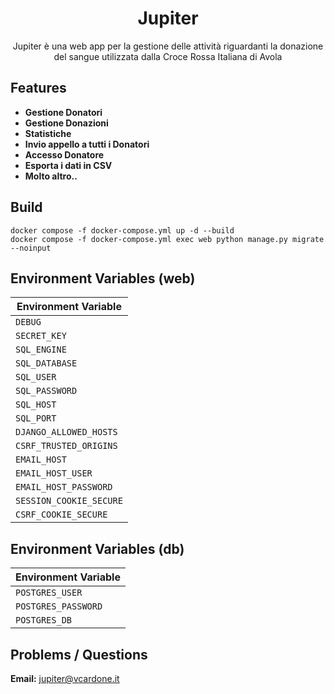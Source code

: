<h1 align="center">Jupiter</h1>
<p align="center">Jupiter è una web app per la gestione delle attività riguardanti la donazione del sangue utilizzata dalla Croce Rossa Italiana di Avola

## Features
- **Gestione Donatori**
- **Gestione Donazioni**
- **Statistiche**
- **Invio appello a tutti i Donatori**
- **Accesso Donatore**
- **Esporta i dati in CSV**
- **Molto altro..**

## Build
```
docker compose -f docker-compose.yml up -d --build
docker compose -f docker-compose.yml exec web python manage.py migrate --noinput
```

## Environment Variables (web)
| Environment Variable  |
| ------------- |
| `DEBUG` |
| `SECRET_KEY` |
| `SQL_ENGINE` |
| `SQL_DATABASE` |
| `SQL_USER` |
| `SQL_PASSWORD` |
| `SQL_HOST` |
| `SQL_PORT` |
| `DJANGO_ALLOWED_HOSTS` |
| `CSRF_TRUSTED_ORIGINS` |
| `EMAIL_HOST` |
| `EMAIL_HOST_USER` |
| `EMAIL_HOST_PASSWORD` |
| `SESSION_COOKIE_SECURE` |
| `CSRF_COOKIE_SECURE` |

## Environment Variables (db)
| Environment Variable  |
| ------------- |
| `POSTGRES_USER` |
| `POSTGRES_PASSWORD` |
| `POSTGRES_DB` |

## Problems / Questions
<b>Email:</b> jupiter@vcardone.it

